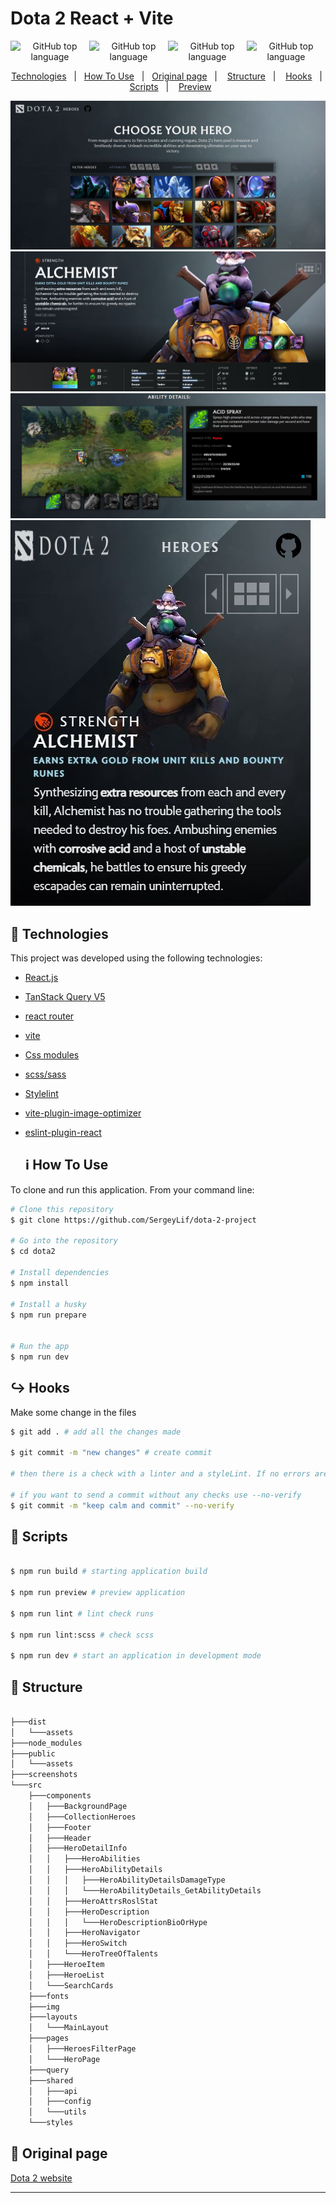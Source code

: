 # Dota 2 React + Vite

<p align="center" style="display: flex; justify-content: space-between;"> 
   <img alt="GitHub top language" src="https://img.shields.io/badge/SCSS-26.6%25-blue">
    <img alt="GitHub top language" src="https://img.shields.io/badge/javascript-72.9%25-orange">
  <img alt="GitHub top language" src="https://img.shields.io/badge/languages-3-green">
  <img alt="GitHub top language" src="https://img.shields.io/badge/code%20size-108%20kb-yellow">
</p>

<p align="center">
  <a href="#rocket-technologies">Technologies</a>&nbsp;&nbsp;&nbsp;|&nbsp;&nbsp;
  <a href="#information_source-how-to-use">How To Use</a>&nbsp;&nbsp;&nbsp;|&nbsp;&nbsp;
  <a href="#eyes-website">Original page</a>&nbsp;&nbsp;&nbsp;|&nbsp;
  &nbsp;
  <a href="#hammer-structure">Structure</a>&nbsp;&nbsp;&nbsp;|&nbsp;
  &nbsp;
  <a href="#arrow_right_hook-Hooks">Hooks</a>&nbsp;&nbsp;&nbsp;|&nbsp;
  &nbsp;
  <a href="#pushpin-scripts">Scripts</a>&nbsp;&nbsp;&nbsp;|&nbsp;
   &nbsp;
  <a href="dota-2-project.vercel.app">Preview</a>
</p>


![App Screenshot](./screenshots/main-screen.JPG)
![App Screenshot](./screenshots/screen-of-hero-page.JPG)
![App Screenshot](./screenshots/ability-details-block.JPG)
![App Screenshot](./screenshots/mobile-version.JPG)


## :rocket: Technologies

This project was developed using the following technologies:

- [React.js](https://react.dev/)
- [TanStack Query V5](https://tanstack.com/query/latest/docs/framework/react/overview)
- [react router](https://reactrouter.com/en/main)
- [vite](https://vitejs.dev/)
- [Css modules](https://github.com/css-modules/css-modules)
- [scss/sass](https://sass-lang.com/)
- [Stylelint](https://stylelint.io/)
- [vite-plugin-image-optimizer](https://github.com/FatehAK/vite-plugin-image-optimizer)
- [eslint-plugin-react](eslint-plugin-react)

  ## :information_source: How To Use

To clone and run this application. From your command line:

```bash
# Clone this repository
$ git clone https://github.com/SergeyLif/dota-2-project

# Go into the repository
$ cd dota2

# Install dependencies
$ npm install

# Install a husky
$ npm run prepare


# Run the app
$ npm run dev
```

## :arrow_right_hook: Hooks

Make some change in the files

```bash
$ git add . # add all the changes made

$ git commit -m "new changes" # create commit

# then there is a check with a linter and a styleLint. If no errors are found, run a post-commit which will push the changes to github

# if you want to send a commit without any checks use --no-verify
$ git commit -m "keep calm and commit" --no-verify

```

## :pushpin: Scripts

```bash

$ npm run build # starting application build

$ npm run preview # preview application

$ npm run lint # lint check runs

$ npm run lint:scss # check scss 

$ npm run dev # start an application in development mode 

```


## :hammer: Structure

```bash

├───dist
│   └───assets
├───node_modules
├───public
│   └───assets
├───screenshots
└───src
    ├───components
    │   ├───BackgroundPage
    │   ├───CollectionHeroes
    │   ├───Footer
    │   ├───Header
    │   ├───HeroDetailInfo
    │   │   ├───HeroAbilities
    │   │   ├───HeroAbilityDetails
    │   │   │   ├───HeroAbilityDetailsDamageType
    │   │   │   └───HeroAbilityDetails_GetAbilityDetails
    │   │   ├───HeroAttrsRoslStat
    │   │   ├───HeroDescription
    │   │   │   └───HeroDescriptionBioOrHype
    │   │   ├───HeroNavigator
    │   │   ├───HeroSwitch
    │   │   └───HeroTreeOfTalents
    │   ├───HeroeItem
    │   ├───HeroeList
    │   └───SearchCards
    ├───fonts
    ├───img
    ├───layouts
    │   └───MainLayout
    ├───pages
    │   ├───HeroesFilterPage
    │   └───HeroPage
    ├───query
    ├───shared
    │   ├───api
    │   ├───config
    │   └───utils
    └───styles

```

## :eyes: Original page

[Dota 2 website](https://www.dota2.com/heroes)

---